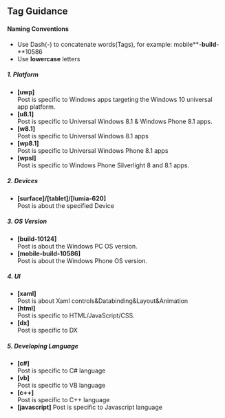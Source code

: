 ## Tag Guidance  
#### **Naming Conventions**
 * Use Dash(-) to concatenate words(Tags), for example: mobile**-**build**-**10586
 * Use **lowercase** letters
 
##### **1. Platform**
 * **[uwp]**                 
Post is specific to Windows apps targeting the Windows 10 universal app platform.
 * **[u8.1]**                
Post is specific to Universal Windows 8.1 & Windows Phone 8.1 apps.
 * **[w8.1]**                
Post is specific to Universal Windows 8.1 apps 
 * **[wp8.1]**                
Post is specific to Universal Windows Phone 8.1 apps 
 * **[wpsl]**                
Post is specific to Windows Phone Silverlight 8 and 8.1 apps.

##### **2. Devices**
* **[surface]/[tablet]/[lumia-620]**                 
Post is about the specified Device

##### **3. OS Version**
* **[build-10124]**                
Post is about the Windows PC OS version.
* **[mobile-build-10586]**                
Post is about the Windows Phone OS version.

##### **4. UI**
 * **[xaml]**                
Post is about Xaml controls&Databinding&Layout&Animation
 * **[html]**                
Post is specific to HTML/JavaScript/CSS.
 * **[dx]**                
Post is specific to DX

##### **5. Developing Language**
 * **[c#]**                
Post is specific to C# language
 * **[vb]**                
Post is specific to VB language
 * **[c++]**                
Post is specific to C++ language
 * **[javascript]**
Post is specific to Javascript language
